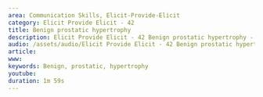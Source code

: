 ```yaml
---
area: Communication Skills, Elicit-Provide-Elicit
category: Elicit Provide Elicit - 42
title: Benign prostatic hypertrophy
description: Elicit Provide Elicit - 42 Benign prostatic hypertrophy - Warren
audio: /assets/audio/Elicit Provide Elicit - 42 Benign prostatic hypertrophy - Warren - MQ.mp3
article: 
www: 
keywords: Benign, prostatic, hypertrophy
youtube: 
duration: 1m 59s
--- 
```

